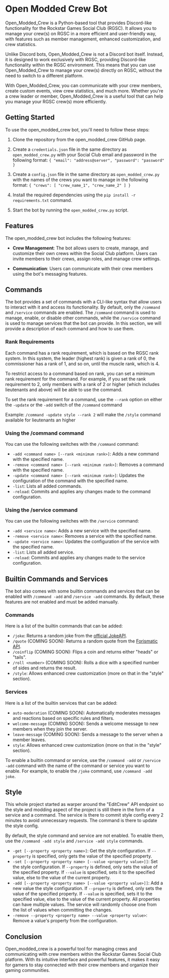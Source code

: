 # Open Modded Crew Bot

Open_Modded_Crew is a Python-based tool that provides Discord-like functionality for the Rockstar Games Social Club (RGSC). It allows you to manage your crew(s) on RGSC in a more efficient and user-friendly way, with features such as member management, enhanced customization, and crew statistics.

Unlike Discord bots, Open_Modded_Crew is not a Discord bot itself. Instead, it is designed to work exclusively with RGSC, providing Discord-like functionality within the RGSC environment. This means that you can use Open_Modded_Crew to manage your crew(s) directly on RGSC, without the need to switch to a different platform.

With Open_Modded_Crew, you can communicate with your crew members, create custom events, view crew statistics, and much more. Whether you're a crew leader or member, Open_Modded_Crew is a useful tool that can help you manage your RGSC crew(s) more efficiently.

## Getting Started

To use the open_modded_crew bot, you'll need to follow these steps:

1. Clone the repository from the open_modded_crew GitHub page.

2. Create a `credentials.json` file in the same directory as `open_modded_crew.py` with your Social Club email and password in the following format:
`
{
    "email": "address@server",
    "password": "password"
}
`
3. Create a `config.json` file in the same directory as `open_modded_crew.py` with the names of the crews you want to manage in the following format:
`
{
    "crews": [
        "crew_name_1",
        "crew_name_2"
    ]
}
`
4. Install the required dependencies using the `pip install -r requirements.txt` command.

5. Start the bot by running the `open_modded_crew.py` script.

## Features

The open_modded_crew bot includes the following features:

- **Crew Management**: The bot allows users to create, manage, and customize their own crews within the Social Club platform. Users can invite members to their crews, assign roles, and manage crew settings.

- **Communication**: Users can communicate with their crew members using the bot's messaging features.

## Commands

The bot provides a set of commands with a CLI-like syntax that allow users to interact with it and access its functionality. By default, only the `/command` and `/service` commands are enabled. The `/command` command is used to manage, enable, or disable other commands, while the `/service` command is used to manage services that the bot can provide. In this section, we will provide a description of each command and how to use them.

### Rank Requirements 

Each command has a rank requirement, which is based on the RGSC rank system. In this system, the leader (highest rank) is given a rank of 0, the commissioner has a rank of 1, and so on, until the muscle rank, which is 4. 

To restrict access to a command based on rank, you can set a minimum rank requirement for the command. For example, if you set the rank requirement to 2, only members with a rank of 2 or higher (which includes lieutenants and above) will be able to use the command. 

To set the rank requirement for a command, use the `--rank` option on either the `-update` or the `-add` switch of the `/command` command

Example: `/command -update style --rank 2` will make the `/style` command available for lieutenants an higher

### Using the /command command

You can use the following switches with the `/command` command:

- `-add <command name> [--rank <minimum rank>]`: Adds a new command with the specified name.
- `-remove <command name> [--rank <minimum rank>]`: Removes a command with the specified name.
- `-update <command name> [--rank <minimum rank>]`: Updates the configuration of the command with the specified name.
- `-list`: Lists all added commands.
- `-reload`: Commits and applies any changes made to the command configuration.

### Using the /service command

You can use the following switches with the `/service` command:

- `-add <service name>`: Adds a new service with the specified name.
- `-remove <service name>`: Removes a service with the specified name.
- `-update <service name>`: Updates the configuration of the service with the specified name.
- `-list`: Lists all added service.
- `-reload`: Commits and applies any changes made to the service configuration.

## Builtin Commands and Services

The bot also comes with some builtin commands and services that can be enabled with `/command -add` and `/service -add` commands. By default, these features are not enabled and must be added manually.

### Commands

Here is a list of the builtin commands that can be added:

- `/joke`: Returns a random joke from the [official JokeAPI](https://jokeapi.dev/).
- `/quote` (COMING SOON): Returns a random quote from the [Forismatic API](https://forismatic.com/en/api/).
- `/coinflip` (COMING SOON): Flips a coin and returns either "heads" or "tails".
- `/roll <number>` (COMING SOON): Rolls a dice with a specified number of sides and returns the result.
- `/style`: Allows enhanced crew customization (more on that in the "style" section).

### Services

Here is a list of the builtin services that can be added:

- `auto-moderation` (COMING SOON): Automatically moderates messages and reactions based on specific rules and filters.
- `welcome-message` (COMING SOON): Sends a welcome message to new members when they join the server.
- `leave-message` (COMING SOON): Sends a message to the server when a member leaves.
- `style`: Allows enhanced crew customization (more on that in the "style" section).

To enable a builtin command or service, use the `/command -add` or `/service -add` command with the name of the command or service you want to enable. For example, to enable the `/joke` command, use `/command -add joke`.

## Style

This whole project started as warper around the "EditCrew" API endpoint so the style and modding aspect of the project is still there in the form of a service and a command. The service is there to commit style config every 2 minutes to avoid unnecessary requests. The command is there to update the style config.

By default, the style command and service are not enabled. To enable them, use the `/command -add style` and `/service -add style` commands.

- `-get [--property <property name>]`: Get the style configuration. If `--property` is specified, only gets the value of the specified property.
- `-set [--property <property name> [--value <property value>]]`: Set the style configuration. If `--property` is defined, only sets the value of the specified property. If `--value` is specified, sets it to the specified value, else to the value of the current property.
- `-add [--property <property name> [--value <property value>]]`: Add a new value the style configuration. If `--property` is defined, only sets the value of the specified property. If `--value` is specified, sets it to the specified value, else to the value of the current property. All properties can have multiple values. The service will randomly choose one from the list of values when committing the changes. 
- `-remove --property <property name> --value <property value>`: Remove a value's property from the configuration.


## Conclusion

Open_modded_crew is a powerful tool for managing crews and communicating with crew members within the Rockstar Games Social Club platform. With its intuitive interface and powerful features, it makes it easy for gamers to stay connected with their crew members and organize their gaming communities.